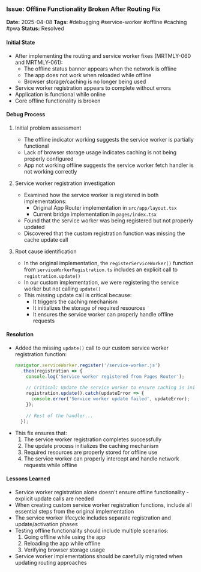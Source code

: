 ### Issue: Offline Functionality Broken After Routing Fix
**Date:** 2025-04-08
**Tags:** #debugging #service-worker #offline #caching #pwa
**Status:** Resolved

#### Initial State
- After implementing the routing and service worker fixes (MRTMLY-060 and MRTMLY-061):
  - The offline status banner appears when the network is offline
  - The app does not work when reloaded while offline
  - Browser storage/caching is no longer being used
- Service worker registration appears to complete without errors
- Application is functional while online
- Core offline functionality is broken

#### Debug Process
1. Initial problem assessment
   - The offline indicator working suggests the service worker is partially functional
   - Lack of browser storage usage indicates caching is not being properly configured
   - App not working offline suggests the service worker fetch handler is not working correctly

2. Service worker registration investigation
   - Examined how the service worker is registered in both implementations:
     - Original App Router implementation in `src/app/layout.tsx`
     - Current bridge implementation in `pages/index.tsx`
   - Found that the service worker was being registered but not properly updated
   - Discovered that the custom registration function was missing the cache update call

3. Root cause identification
   - In the original implementation, the `registerServiceWorker()` function from `serviceWorkerRegistration.ts` includes an explicit call to `registration.update()`
   - In our custom implementation, we were registering the service worker but not calling `update()`
   - This missing update call is critical because:
     - It triggers the caching mechanism
     - It initializes the storage of required resources
     - It ensures the service worker can properly handle offline requests

#### Resolution
- Added the missing `update()` call to our custom service worker registration function:
  ```typescript
  navigator.serviceWorker.register('/service-worker.js')
    .then(registration => {
      console.log('Service worker registered from Pages Router');
      
      // Critical: Update the service worker to ensure caching is initialized
      registration.update().catch(updateError => {
        console.error('Service worker update failed', updateError);
      });
      
      // Rest of the handler...
    });
  ```
- This fix ensures that:
  1. The service worker registration completes successfully
  2. The update process initializes the caching mechanism
  3. Required resources are properly stored for offline use
  4. The service worker can properly intercept and handle network requests while offline

#### Lessons Learned
- Service worker registration alone doesn't ensure offline functionality - explicit update calls are needed
- When creating custom service worker registration functions, include all essential steps from the original implementation
- The service worker lifecycle includes separate registration and update/activation phases
- Testing offline functionality should include multiple scenarios:
  1. Going offline while using the app
  2. Reloading the app while offline
  3. Verifying browser storage usage
- Service worker implementations should be carefully migrated when updating routing approaches